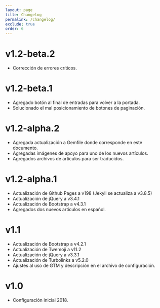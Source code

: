 ```yaml
---
layout: page
title: Changelog
permalink: /changelog/
exclude: true
order: 6
---
```


# v1.2-beta.2

- Corrección de errores críticos.

# v1.2-beta.1

- Agregado botón al final de entradas para volver a la portada.
- Solucionado el mal posicionamiento de botones de paginación.

# v1.2-alpha.2

- Agregada actualización a Gemfile donde corresponde en este documento.
- Agregadas imágenes de apoyo para uno de los nuevos artículos.
- Agregados archivos de artículos para ser traducidos.

# v1.2-alpha.1

- Actualización de Github Pages a v198 (Jekyll se actualiza a v3.8.5)
- Actualización de jQuery a v3.4.1
- Actualización de Bootstrap a v4.3.1
- Agregados dos nuevos artículos en español.

# v1.1

- Actualización de Bootstrap a v4.2.1
- Actualización de Twemoji a v11.2
- Actualización de jQuery a v3.3.1
- Actualización de Turbolinks a v5.2.0
- Ajustes al uso de GTM y descripción en el archivo de configuración.

# v1.0

- Configuración inicial 2018.
